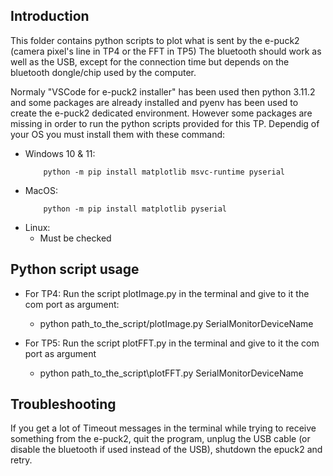 ## Introduction
This folder contains python scripts to plot what is sent by the e-puck2 (camera pixel's line in TP4 or the FFT in TP5)
The bluetooth should work as well as the USB, except for the connection time but depends on the bluetooth dongle/chip used by the computer.

Normaly "VSCode for e-puck2 installer" has been used then python 3.11.2 and some packages are already installed and pyenv has been used to create the e-puck2 dedicated environment.
However some packages are missing in order to run the python scripts provided for this TP. Dependig of your OS you must install them with these command:

- Windows 10 & 11:
	```shell
		python -m pip install matplotlib msvc-runtime pyserial
	```
- MacOS:
	```shell
		python -m pip install matplotlib pyserial
	```
- Linux:
	- Must be checked

## Python script usage
- For TP4:
	Run the script plotImage.py in the terminal and give to it the com port as argument:
	- python path_to_the_script/plotImage.py SerialMonitorDeviceName

- For TP5:
	Run the script plotFFT.py in the terminal and give to it the com port as argument
	- python path_to_the_script\plotFFT.py SerialMonitorDeviceName

## Troubleshooting
If you get a lot of Timeout messages in the terminal while trying to receive something from the e-puck2, quit the program, unplug the USB cable (or disable the bluetooth if used instead of the USB), shutdown the epuck2 and retry.